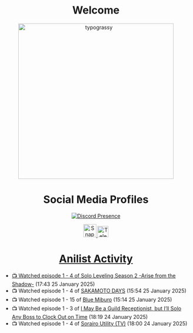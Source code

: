 <div align="center">

# Welcome
<a href="https://github.com/kawarimidoll/typograssy">
    <img alt="typograssy" src="https://typograssy.deno.dev/api?text=%E3%82%88%E3%81%86%E3%81%93%E3%81%9D%E3%81%BF%E3%81%AA%E3%81%95%E3%82%93%20-%20Sheby--&&l0=none&l1=82d9d0&l2=027353&l3=038c4c&l4=01402e&bg=none&frame=none&speed=100&comment=" width="421.99">
</a>

</div>

<div align="center">

# Social Media Profiles

[![Discord Presence](https://lanyard.cnrad.dev/api/612532963938271232)](https://discord.com/users/612532963938271232)


<a href="https://www.snapchat.com/add/a.sheby" title="Snapchat Profile">
    <img src="https://www.freepnglogos.com/uploads/snapchat-logo-png-0.png" width="35" alt="Snapchat Logo" />


<a href="https://t.me/ASheby" title="Telegram Profile">
    <img src="https://www.freepnglogos.com/uploads/telegram-logo-png-0.png" width="30" alt="Telegram Logo" />


</div>

<div align="center">

# Anilist Activity

</div>

<!-- ANILIST_ACTIVITY:start -->

-   📺 Watched episode 1 - 4 of [Solo Leveling Season 2 -Arise from the Shadow-](https://anilist.co/anime/176496) (17:43 25 January 2025)
-   📺 Watched episode 1 - 4 of [SAKAMOTO DAYS](https://anilist.co/anime/177709) (15:54 25 January 2025)
-   📺 Watched episode 1 - 15 of [Blue Miburo](https://anilist.co/anime/169258) (15:14 25 January 2025)
-   📺 Watched episode 1 - 3 of [I May Be a Guild Receptionist, but I’ll Solo Any Boss to Clock Out on Time](https://anilist.co/anime/167143) (18:19 24 January 2025)
-   📺 Watched episode 1 - 4 of [Sorairo Utility (TV)](https://anilist.co/anime/174596) (18:00 24 January 2025)

<!-- ANILIST_ACTIVITY:end -->
